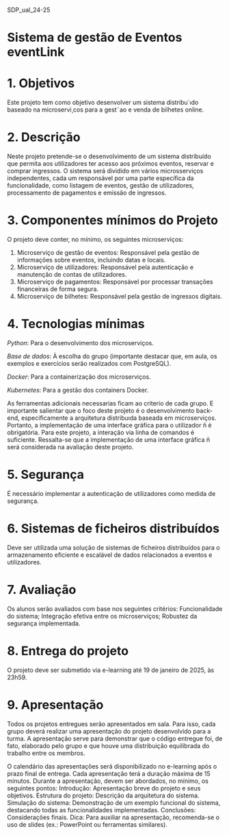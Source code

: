 SDP_ual_24-25
#                                                       Sistema de gestão de Eventos eventLink
# 1. Objetivos

Este projeto tem como objetivo desenvolver um sistema distribu´ıdo baseado na
microservi¸cos para a gest˜ao e venda de bilhetes online.

# 2. Descrição
Neste projeto pretende-se o desenvolvimento de um sistema distribuído que
permita aos utilizadores ter acesso aos próximos eventos, reservar e comprar
ingressos. O sistema será dividido em vários microsserviços independentes, cada
um responsável por uma parte específica da funcionalidade, como listagem de
eventos, gestão de utilizadores, processamento de pagamentos e emissão de ingressos.

# 3. Componentes mínimos do Projeto
O projeto deve conter, no mínimo, os seguintes microserviços:

1. Microserviço de gestão de eventos: Responsável pela gestão de informações sobre eventos, incluindo datas e locais.
2. Microserviço de utilizadores: Responsável pela autenticação e manutenção de contas de utilizadores.
3. Microserviço de pagamentos: Responsável por processar transações financeiras de forma segura.
4. Microserviço de bilhetes: Responsável pela gestão de ingressos digitais.

# 4. Tecnologias mínimas

*Python*: Para o desenvolvimento dos microserviços.

*Base de dados*: À escolha do grupo (importante destacar que, em aula, 
os exemplos e exercícios serão realizados com PostgreSQL).

*Docker*: Para a containerização dos microserviços.

*Kubernetes*: Para a gestão dos containers Docker.

As ferramentas adicionais necessarias ficam ao criterio de cada grupo. E importante salientar que o foco deste projeto é o desenvolvimento back-end, especificamente a arquitetura distribuıda baseada em microserviços. Portanto, a implementação de uma interface gráfica para o utilizador ñ è obrigatória. Para este projeto, a interação via linha de comandos é suficiente. Ressalta-se que a implementação de uma interface gráfica ñ será considerada na avaliação deste projeto.

# 5. Segurança

É necessário implementar a autenticação de utilizadores como medida de segurança.

# 6. Sistemas de ficheiros distribuídos
Deve ser utilizada uma solução de sistemas de ficheiros distribuídos para o armazenamento eficiente e escalável de dados relacionados a eventos e utilizadores.

# 7. Avaliação

Os alunos serão avaliados com base nos seguintes critérios:
Funcionalidade do sistema;
Integração efetiva entre os microserviços;
Robustez da segurança implementada.

# 8. Entrega do projeto

O projeto deve ser submetido via e-learning até 19 de janeiro de 2025, às 23h59.

# 9. Apresentação

Todos os projetos entregues serão apresentados em sala. Para isso, cada grupo deverá realizar uma apresentação do projeto desenvolvido para a turma. A apresentação serve para demonstrar que o código entregue foi, de fato, elaborado pelo grupo e que houve uma distribuição equilibrada do trabalho entre os membros.

O calendário das apresentações será disponibilizado no e-learning após o prazo final de entrega.
Cada apresentação terá a duração máxima de 15 minutos.
Durante a apresentação, devem ser abordados, no mínimo, os seguintes pontos:
Introdução: Apresentação breve do projeto e seus objetivos.
Estrutura do projeto: Descrição da arquitetura do sistema.
Simulação do sistema: Demonstração de um exemplo funcional do sistema, destacando todas as funcionalidades implementadas.
Conclusões: Considerações finais.
Dica: Para auxiliar na apresentação, recomenda-se o uso de slides (ex.: PowerPoint ou ferramentas similares).



